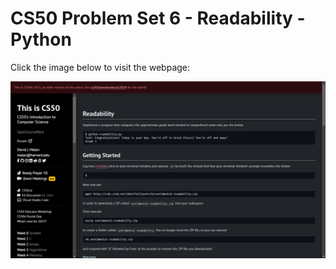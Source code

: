 # CS50 Problem Set 6 - Readability - Python

Click the image below to visit the webpage:

[![CS50 Problem Set](readability.png)](https://cs50.harvard.edu/x/2023/psets/6/readability/)